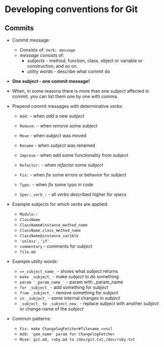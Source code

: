 # Developing conventions for Git
## Commits
* Commit message:
    * Consists of: `Verb: message`
    * _message_ consists of:
        * _subjects_ -  method, function, class, object or variable or construction, and so on. 
        * _utility words_ - describe what commit do
* **One _subject_ - one commit message!**
* When, in some reasons there is more than one _subject_ affected in commit, you can list them one by one with comma. 
    
* Prepend commit messages with determinative _verbs_:
    * `Add:`      - when _add_ a new _subject_ 
    * `Remove:`   - when _remove_ some _subject_
    * `Move`      - when _subject_ was moved
    * `Rename`    - when _subject_ was renamed
    * `Improve`   - when _add_ some functionality from _subject_
    * `Refactor:` - when _refactor_ some _subject_
    * `Fix:`      - when _fix_ some errors or behavior for _subject_
    * `Typo:`     - when _fix_ some typo in code
    
    * `Spec:_verb_:` - all _verbs_ described higher for specs
    
* Example _subjects_ for which _verbs_ are applied:
    * `Module::`
    * `ClassName`
    * `ClassName#instance_method_name`
    * `ClassName.class_method_name`
    * `ClassName@instance_varible`
    * `'unless'`, `'if'`
    * `commentary` - comments for _subject_
    * `file.md`
    
* Example _utility words_:
    * `=>_subject_name_` - shows what _subject_ returns
    * `make _subject_` - make _subject_ to do something 
    * `param '_param_name_'` - param with _param_name 
    * `for _subject_`  - add something for _subject_
    * `from _subject_` - remove something for _subject_
    * `in _subject_` - some internal changes in _subject_
    * `_subject_ to _subject_new_` - replace _subject_ with another _subject_ or change name of the _subject_
    
* Common patterns:
    * `Fix: make ChangelogFetcher#filename =>nil`
    * `Add: 'gem_name' param for ChangelogFetcher`
    * `Move: git.md, ruby.md to /dev/git.txt,/dev/ruby.txt`
